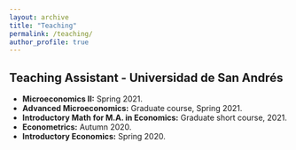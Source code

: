 ```yaml
---
layout: archive
title: "Teaching"
permalink: /teaching/
author_profile: true
---
```


## Teaching Assistant - Universidad de San Andrés
* **Microeconomics II:** Spring 2021. 
* **Advanced Microeconomics:** Graduate course, Spring 2021. 
* **Introductory Math for M.A. in Economics:** Graduate short course, 2021.
* **Econometrics:** Autumn 2020. 
* **Introductory Economics:** Spring 2020.
<!---  Textbook used: [Strategy](http://econweb.ucsd.edu/~jwatson/#strategy), Joel Watson. ---> 
<!--- Textbook used: [Microeconomic Theory](https://www.upf.edu/web/andreu-mas-colell/llibres/-/ppc/vistaAmpliada/LLI828/CAT/l3Yo0Qnal0dE?p_auth=ZzSOWGKi), Mas Colell, Whinston & Green. --->

<!---
{% include base_path %}

{% for post in site.teaching reversed %}
  {% include archive-single.html %}
{% endfor %}
--->
